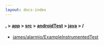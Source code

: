 ```yaml
---
layout: docs-index
---
```

#### [.](./../../../../index) > [app](./../../../index) > [src](./../../index) > [androidTest](./../index) > [java](./index) > **/**

- [james/alarmio/ExampleInstrumentedTest](james/alarmio/ExampleInstrumentedTest)
